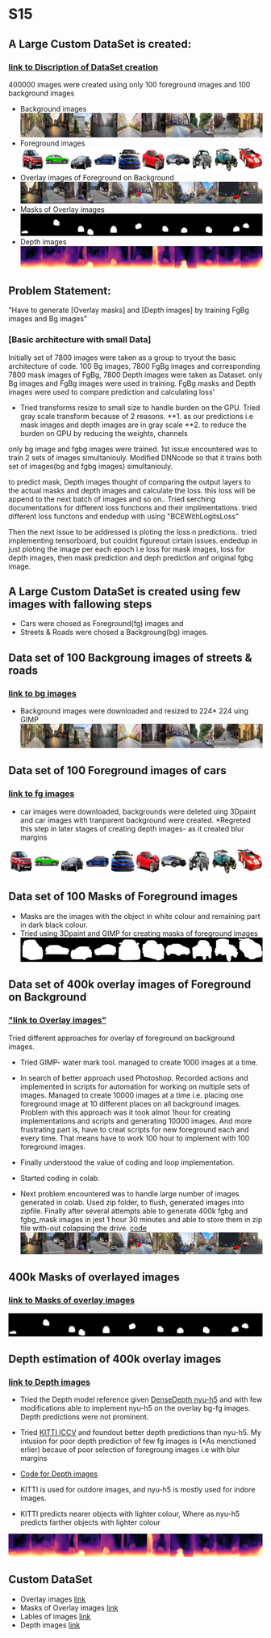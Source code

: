 # S15

## A Large Custom DataSet is created:
### [link to Discription of DataSet creation](https://github.com/DrVenkataRajeshKumar/S15-A/blob/master/README.md)
400000 images were created using only 100 foreground images and 100 background images
* Background images
![Image](https://github.com/DrVenkataRajeshKumar/S15-A/blob/master/9.png)
* Foreground images
![Image](https://github.com/DrVenkataRajeshKumar/S15-A/blob/master/97.png)
* Overlay images of Foreground on Background
![Image](https://github.com/DrVenkataRajeshKumar/S15-A/blob/master/overlay.png)
* Masks of Overlay images
![Image](https://github.com/DrVenkataRajeshKumar/S15-A/blob/master/overlay%20mask.png)
* Depth images
![Image](https://github.com/DrVenkataRajeshKumar/S15-A/blob/master/depth.png)


## Problem Statement:
"Have to generate [Overlay masks] and [Depth images] by training FgBg images and Bg images"


### [Basic architecture with small Data]
Initially set of 7800 images were taken as a group to tryout the basic architecture of code.
100 Bg images, 7800 FgBg images and corresponding 7800 mask images of FgBg, 7800 Depth images were taken as Dataset.
only Bg images and FgBg images were used in training.
FgBg masks and Depth images were used to compare prediction and calculating loss'


* Tried transforms resize to small size to handle burden on the GPU. Tried gray scale transform because of 2 reasons.
**1. as our predictions i.e mask images and depth images are in gray scale
**2. to reduce the burden on GPU by reducing the weights, channels

only bg image and fgbg images were trained.
1st issue encountered was to train 2 sets of images simultaniouly.
Modified DNNcode so that it trains both set of images(bg and fgbg images) simultaniouly.

to predict mask, Depth images thought of comparing the output layers to the actual masks and depth images and calculate the loss.
this loss will be append to the next batch of images and so on..
Tried serching documentations for different loss functions and their implimentations.
tried different loss functons and endedup with using "BCEWithLogitsLoss"


Then the next issue to be addressed is ploting the loss n predictions..
tried implementing tensorboard, but couldnt figureout cirtain issues.
endedup in just ploting the image per each epoch i.e loss for mask images, loss for depth images, then mask prediction and deph prediction anf original fgbg image.





## A Large Custom DataSet is created using few images with fallowing steps
* Cars were chosed as Foreground(fg) images and
* Streets & Roads were chosed a Backgroung(bg) images.

## Data set of 100 Backgroung images of streets & roads   
### [link to bg images](https://drive.google.com/open?id=1nc1Yi_p7G7qDY8Gsl42keVgg6t-AQyGh)    
* Background images were downloaded and resized to 224* 224 uing GIMP
![Image](https://github.com/DrVenkataRajeshKumar/S15-A/blob/master/9.png)


## Data set of 100 Foreground images of cars   
### [link to fg images](https://drive.google.com/open?id=1WFGmx-W2OBwhcEuqEANuUtc5JnRvtKA9)   
* car images were downloaded, backgrounds were deleted uing 3Dpaint and car images with tranparent background were created.
 *Regreted this step in later stages of creating depth images- as it created blur margins
 
 ![Image](https://github.com/DrVenkataRajeshKumar/S15-A/blob/master/97.png)




## Data set of 100 Masks of Foreground images 
* Masks are the images with the object in white colour and remaining part in dark black colour.
* Tried using 3Dpaint and GIMP for creating masks of foreground images
![Image](https://github.com/DrVenkataRajeshKumar/S15-A/blob/master/masks.png)





## Data set of 400k overlay images of Foreground on Background  
### ["link to Overlay images"](https://drive.google.com/open?id=1c8tO4rYzJtpDFUu5bJ0XBE9uvtl6ZWzH)  
Tried different approaches for overlay of foreground on background images.  
* Tried GIMP- water mark tool. managed to create 1000 images at a time.  
* In search of better approach used Photoshop. Recorded actions and implemented in scripts for automation for working on multiple sets of images. Managed to create 10000 images at a time i.e. placing one foreground image at 10 different places on all background images. Problem with this approach was it took almot 1hour for creating implementations and scripts and generating 10000 images. And more frustrating part is, have to creat scripts for new foreground each and every time. That means have to work 100 hour to implement with 100 foreground images.  
* Finally understood the value of coding and loop implementation. 

* Started coding in colab. 
* Next problem encountered was to handle large number of images generated in colab.
Used zip folder, to flush, generated images into zipfile.
Finally after several attempts able to generate 400k fgbg and fgbg_mask images in jest 1 hour 30 minutes and able to store them in zip file with-out colapsing the drive. [code](https://github.com/DrVenkataRajeshKumar/S15-A/blob/master/trail15a.ipynb)
![Image](https://github.com/DrVenkataRajeshKumar/S15-A/blob/master/overlay.png)

## 400k Masks of overlayed images
### [link to Masks of overlay images](https://drive.google.com/open?id=1og3tDEszR1N6lqEZsc6DE3s-9EG3cfzp)
![Image](https://github.com/DrVenkataRajeshKumar/S15-A/blob/master/overlay%20mask.png)


## Depth estimation of 400k overlay images   
### [link to Depth images](https://drive.google.com/open?id=1JUupNIBdN-oZdGwyctPhyzOPpKqO3_86)   
* Tried the Depth model reference given [DenseDepth nyu-h5](https://github.com/ialhashim/DenseDepth/blob/master/DenseDepth.ipynb) and with few modifications able to implement nyu-h5 on the overlay bg-fg images.    
Depth predictions were not prominent. 
 
* Tried [KITTI ICCV](https://github.com/nianticlabs/monodepth2) and foundout better depth predictions than nyu-h5. My intusion for poor depth prediction of few fg images is (*As menctioned erlier) becaue of poor selection of foregroung images i.e with blur margins
* [Code for Depth images](https://github.com/DrVenkataRajeshKumar/S15-A/blob/master/depth.ipynb)   
* KITTI is used for outdore images, and nyu-h5 is mostly used for indore images.
* KITTI predicts nearer objects with lighter colour, Where as nyu-h5 predicts farther objects with lighter colour

![Image](https://github.com/DrVenkataRajeshKumar/S15-A/blob/master/depth.png)


## Custom DataSet
* Overlay images [link](https://drive.google.com/open?id=1c8tO4rYzJtpDFUu5bJ0XBE9uvtl6ZWzH)
* Masks of Overlay images [link](https://drive.google.com/open?id=1og3tDEszR1N6lqEZsc6DE3s-9EG3cfzp)
* Lables of images [link](https://drive.google.com/open?id=1Qcd7u3Qy-Pm7XCW4TKQX5A62jjAFnQrL)
* Depth images [link](https://drive.google.com/open?id=1JUupNIBdN-oZdGwyctPhyzOPpKqO3_86)
